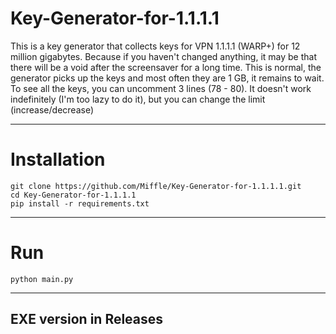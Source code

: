 # Key-Generator-for-1.1.1.1
This is a key generator that collects keys for VPN 1.1.1.1 (WARP+) for 12 million gigabytes. Because if you haven't changed anything, it may be that there will be a void after the screensaver for a long time. This is normal, the generator picks up the keys and most often they are 1 GB, it remains to wait. To see all the keys, you can uncomment 3 lines (78 - 80). It doesn't work indefinitely (I'm too lazy to do it), but you can change the limit (increase/decrease)

--------------
# Installation
```
git clone https://github.com/Miffle/Key-Generator-for-1.1.1.1.git
cd Key-Generator-for-1.1.1.1
pip install -r requirements.txt
```
------------
# Run
`python main.py`

-------------------

## EXE version in Releases
